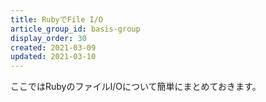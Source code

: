 ```yaml
---
title: RubyでFile I/O
article_group_id: basis-group
display_order: 30
created: 2021-03-09
updated: 2021-03-10
---
```

ここではRubyのファイルI/Oについて簡単にまとめておきます。
